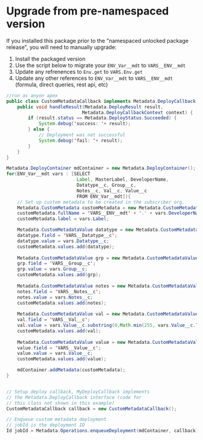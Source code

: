 # Upgrade from pre-namespaced version

If you installed this package prior to the "namespaced unlocked package release", you will need to manually upgrade:

1. Install the packaged version
1. Use the script below to migrate your `ENV_Var__mdt` to `VARS__ENV__mdt`
1. Update any refrenences to `Env.get` to `VARS.Env.get`
1. Update any other references to `ENV_Var__mdt` to `VARS__ENV__mdt` (formula, direct queries, rest api, etc)


``` java
//run as anyon apex
public class CustomMetadataCallback implements Metadata.DeployCallback {
    public void handleResult(Metadata.DeployResult result,
                            Metadata.DeployCallbackContext context) {
        if (result.status == Metadata.DeployStatus.Succeeded) {
            System.debug('success: '+ result);
        } else {
            // Deployment was not successful
            System.debug('fail: '+ result);
        }
    }
}   

Metadata.DeployContainer mdContainer = new Metadata.DeployContainer();   
for(ENV_Var__mdt vars : [SELECT 
                          Label, MasterLabel, DeveloperName, 
                          Datatype__c, Group__c,
                          Notes__c, Val__c, Value__c   
                          FROM ENV_Var__mdt]){
    // Set up custom metadata to be created in the subscriber org.
    Metadata.CustomMetadata customMetadata = new Metadata.CustomMetadata();
    customMetadata.fullName = 'VARS__ENV__mdt' + '.' + vars.DeveloperName;
    customMetadata.label = vars.Label;

    Metadata.CustomMetadataValue datatype = new Metadata.CustomMetadataValue();
    datatype.field = 'VARS__Datatype__c';
    datatype.value = vars.Datatype__c;
    customMetadata.values.add(datatype);
    
    Metadata.CustomMetadataValue grp = new Metadata.CustomMetadataValue();
    grp.field = 'VARS__Group__c';
    grp.value = vars.Group__c;
    customMetadata.values.add(grp);
   
    Metadata.CustomMetadataValue notes = new Metadata.CustomMetadataValue();
    notes.field = 'VARS__Notes__c';
    notes.value = vars.Notes__c;
    customMetadata.values.add(notes);
                              
    Metadata.CustomMetadataValue val = new Metadata.CustomMetadataValue();
    val.field = 'VARS__Val__c';
    val.value = vars.Value__c.substring(0,Math.min(255, vars.Value__c.length()));
    customMetadata.values.add(val);
                              
    Metadata.CustomMetadataValue value = new Metadata.CustomMetadataValue();
    value.field = 'VARS__Value__c';
    value.value = vars.Value__c;
    customMetadata.values.add(value);

    mdContainer.addMetadata(customMetadata);
}


// Setup deploy callback, MyDeployCallback implements
// the Metadata.DeployCallback interface (code for
// this class not shown in this example)
CustomMetadataCallback callback = new CustomMetadataCallback();

// Enqueue custom metadata deployment
// jobId is the deployment ID
Id jobId = Metadata.Operations.enqueueDeployment(mdContainer, callback);
```

